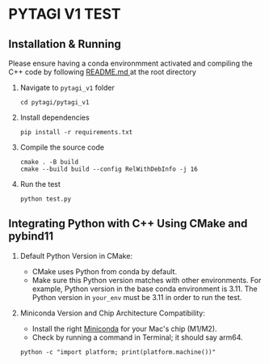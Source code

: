 # PYTAGI V1 TEST


## Installation & Running
Please ensure having a conda environmment activated and compiling the C++ code by following [README.md ](https://github.com/lhnguyen102/cuTAGI?tab=readme-ov-file#mac-os-cpu-version) at the root directory
1. Navigate to `pytagi_v1` folder
    ```
    cd pytagi/pytagi_v1
    ```
2. Install dependencies
    ```
    pip install -r requirements.txt
    ```
3. Compile the source code

    ```shell
    cmake . -B build
    cmake --build build --config RelWithDebInfo -j 16
    ```

4. Run the test
    ```
    python test.py
    ```

## Integrating Python with C++ Using CMake and pybind11

1. Default Python Version in CMake:

    - CMake uses Python from conda by default.
    - Make sure this Python version matches with other environments. For example, Python version in the base conda environment is 3.11. The Python version in `your_env` must be 3.11 in order to run the test.

2. Miniconda Version and Chip Architecture Compatibility:

    - Install the right [Miniconda](https://docs.conda.io/projects/miniconda/en/latest/) for your Mac's chip (M1/M2).
    - Check by running a command in Terminal; it should say arm64.
    ```
    python -c "import platform; print(platform.machine())"
    ```